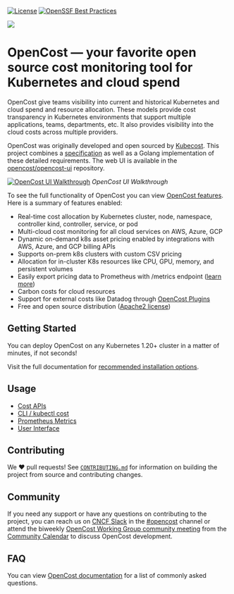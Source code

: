 [![License](https://img.shields.io/badge/License-Apache%202.0-blue.svg)](https://opensource.org/licenses/Apache-2.0)
[![OpenSSF Best Practices](https://www.bestpractices.dev/projects/6219/badge)](https://www.bestpractices.dev/projects/6219)

![](./opencost-header.png)

# OpenCost — your favorite open source cost monitoring tool for Kubernetes and cloud spend

OpenCost give teams visibility into current and historical Kubernetes and cloud spend and resource allocation.
These models provide cost transparency in Kubernetes environments that support multiple applications, teams, departments, etc.
It also provides visibility into the cloud costs across multiple providers.

OpenCost was originally developed and open sourced by [Kubecost](https://kubecost.com). This project combines a [specification](/spec/) as well as a Golang implementation of these detailed requirements. The web UI is available in the [opencost/opencost-ui](http://github.com/opencost/opencost-ui) repository.

[![OpenCost UI Walkthrough](./ui/src/thumbnail.png)](https://youtu.be/lCP4Ci9Kcdg)
*OpenCost UI Walkthrough*

To see the full functionality of OpenCost you can view [OpenCost features](https://opencost.io). Here is a summary of features enabled:

- Real-time cost allocation by Kubernetes cluster, node, namespace, controller kind, controller, service, or pod
- Multi-cloud cost monitoring for all cloud services on AWS, Azure, GCP
- Dynamic on-demand k8s asset pricing enabled by integrations with AWS, Azure, and GCP billing APIs
- Supports on-prem k8s clusters with custom CSV pricing
- Allocation for in-cluster K8s resources like CPU, GPU, memory, and persistent volumes
- Easily export pricing data to Prometheus with /metrics endpoint ([learn more](https://www.opencost.io/docs/installation/prometheus))
- Carbon costs for cloud resources
- Support for external costs like Datadog through [OpenCost Plugins](https://github.com/opencost/opencost-plugins)
- Free and open source distribution ([Apache2 license](LICENSE))

## Getting Started

You can deploy OpenCost on any Kubernetes 1.20+ cluster in a matter of minutes, if not seconds!

Visit the full documentation for [recommended installation options](https://www.opencost.io/docs/installation/install).

## Usage

- [Cost APIs](https://www.opencost.io/docs/integrations/api)
- [CLI / kubectl cost](https://www.opencost.io/docs/integrations/kubectl-cost)
- [Prometheus Metrics](https://www.opencost.io/docs/integrations/prometheus)
- [User Interface](https://www.opencost.io/docs/installation/ui)

## Contributing

We :heart: pull requests! See [`CONTRIBUTING.md`](CONTRIBUTING.md) for information on building the project from source and contributing changes.

## Community

If you need any support or have any questions on contributing to the project, you can reach us on [CNCF Slack](https://slack.cncf.io/) in the [#opencost](https://cloud-native.slack.com/archives/C03D56FPD4G) channel or attend the biweekly [OpenCost Working Group community meeting](https://bit.ly/opencost-meeting) from the [Community Calendar](https://bit.ly/opencost-calendar) to discuss OpenCost development.

## FAQ

You can view [OpenCost documentation](https://www.opencost.io/docs/FAQ) for a list of commonly asked questions.
